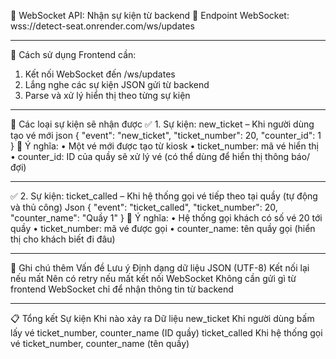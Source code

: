 📡 WebSocket API: Nhận sự kiện từ backend
🔌 Endpoint WebSocket:
wss://detect-seat.onrender.com/ws/updates
________________________________________
🔁 Cách sử dụng
Frontend cần:
1.	Kết nối WebSocket đến /ws/updates
2.	Lắng nghe các sự kiện JSON gửi từ backend
3.	Parse và xử lý hiển thị theo từng sự kiện
________________________________________
📨 Các loại sự kiện sẽ nhận được
✅ 1. Sự kiện: new_ticket – Khi người dùng tạo vé mới
json
{
  "event": "new_ticket",
  "ticket_number": 20,
  "counter_id": 1
}
📌 Ý nghĩa:
•	Một vé mới được tạo từ kiosk
•	ticket_number: mã vé hiển thị
•	counter_id: ID của quầy sẽ xử lý vé (có thể dùng để hiển thị thông báo/đợi)
________________________________________
✅ 2. Sự kiện: ticket_called – Khi hệ thống gọi vé tiếp theo tại quầy (tự động và thủ công)
Json
{
  "event": "ticket_called",
  "ticket_number": 20,
  "counter_name": "Quầy 1"
}
📌 Ý nghĩa:
•	Hệ thống gọi khách có số vé 20 tới quầy
•	ticket_number: mã vé được gọi
•	counter_name: tên quầy gọi (hiển thị cho khách biết đi đâu)
________________________________________

📌 Ghi chú thêm
Vấn đề	Lưu ý
Định dạng dữ liệu	JSON (UTF-8)
Kết nối lại nếu mất	Nên có retry nếu mất kết nối WebSocket
Không cần gửi gì từ frontend	WebSocket chỉ để nhận thông tin từ backend
________________________________________
📋 Tổng kết
Sự kiện	Khi nào xảy ra	Dữ liệu
new_ticket	Khi người dùng bấm lấy vé	ticket_number, counter_name (ID quầy)
ticket_called	Khi hệ thống gọi vé	ticket_number, counter_name (tên quầy)

